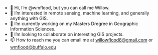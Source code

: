 - 👋 Hi, I’m @wmflood, but you can call me Willow.
- 👀 I’m interested in remote sensing, machine learning, and generally anything with GIS.
- 🌱 I’m currently working on my Masters Dregree in Geographic Information Sciences.
- 💞️ I’m looking to collaborate on interesting GIS projects.
- 📫 How to reach me you can email me at willowflood8@gmail.com or wmflood@buffalo.edu

<!---
wmflood/wmflood is a ✨ special ✨ repository because its `README.md` (this file) appears on your GitHub profile.
You can click the Preview link to take a look at your changes.
--->
